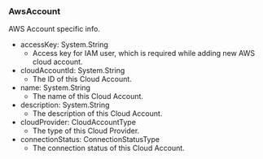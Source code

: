 ### AwsAccount
AWS Account specific info.

- accessKey: System.String
  - Access key for IAM user, which is required while adding new AWS cloud account.
- cloudAccountId: System.String
  - The ID of this Cloud Account.
- name: System.String
  - The name of this Cloud Account.
- description: System.String
  - The description of this Cloud Account.
- cloudProvider: CloudAccountType
  - The type of this Cloud Provider.
- connectionStatus: ConnectionStatusType
  - The connection status of this Cloud Account.
